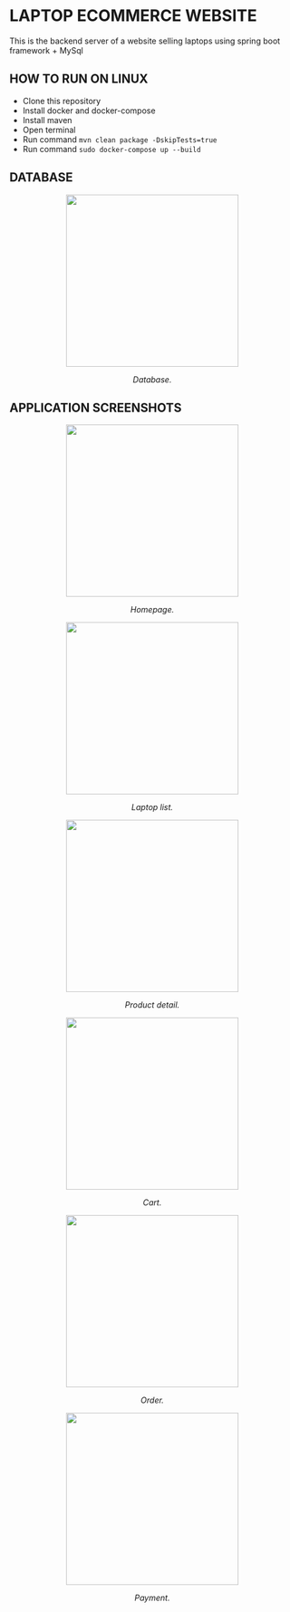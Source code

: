 # LAPTOP ECOMMERCE WEBSITE

This is the backend server of a website selling laptops using spring boot framework + MySql

## HOW TO RUN ON LINUX
* Clone this repository
* Install docker and docker-compose
* Install maven
* Open terminal
* Run command ```mvn clean package -DskipTests=true```
* Run command  ```sudo docker-compose up --build```

## DATABASE

<p align="center">
<img width="304" src="https://uphinh.vn/images/2022/03/18/9c139951bf86784e11461a65f4b74f3f.png"/>
<p align="center" ><i> Database. </i></p>

## APPLICATION SCREENSHOTS

<p align="center">
<img width="304" src="https://uphinh.vn/images/2022/03/18/effe3162da7d22012491be8cdb9d33f4.png"/>
<p align="center" ><i> Homepage. </i></p>

<p align="center">
<img width="304" src="https://uphinh.vn/images/2022/03/18/cfb57da8c49b4ddd87b35ff0a84f0a49.png"/>
<p align="center" ><i> Laptop list. </i></p>

<p align="center">
<img width="304" src="https://uphinh.vn/images/2022/03/18/625a7a5b11152c5d9c91347cd04b0ae0.png"/>
<p align="center" ><i> Product detail. </i></p>

<p align="center">
<img width="304" src="https://uphinh.vn/images/2022/03/18/5c46a707588f42f9f7d91dbca0047d85.png"/>
<p align="center" ><i> Cart. </i></p>

<p align="center">
<img width="304" src="https://uphinh.vn/images/2022/03/18/d4fc100a1faac41741c77190b006791f.png"/>
<p align="center" ><i> Order. </i></p>

<p align="center">
<img width="304" src="https://uphinh.vn/images/2022/03/18/ea746ff3a72bf2d5230be55903bb642f.png"/>
<p align="center" ><i> Payment. </i></p>



